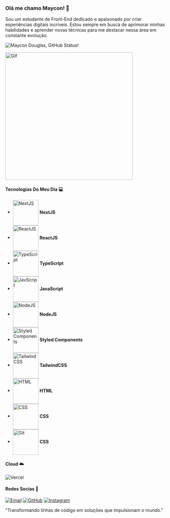 ### Olá me chamo Maycon! 👋

Sou um estudante de Front-End dedicado e apaixonado por criar experiências digitais incríveis. Estou sempre em busca de aprimorar minhas habilidades e aprender novas técnicas para me destacar nessa área em constante evolução.

![Maycon Douglas, GitHub Status!](https://github-readme-stats.vercel.app/api?username=mayconjzj&show_icons=true&theme=synthwave)

<img
  width="400px"
  src="https://a.imagem.app/bXtkt2.gif"
  alt="Gif"
/>

#### Tecnologias Do Meu Dia 💻

<div>
  <ul>
    <li>
      <img 
        width="80" 
        align="center"
        src="https://img.shields.io/badge/Next-black?style=for-the-badge&logo=next.js&logoColor=white"
        alt="NextJS"/> <strong>NextJS</strong>
    </li>
    <li>
      <img 
        width="80" 
        align="center"
        src="https://img.shields.io/badge/React-20232A?style=for-the-badge&logo=react&logoColor=61DAFB" 
        alt="ReactJS"
        /> <strong>ReactJS</strong>
    </li>
    <li>
      <img 
        width="80" 
        align="center"
        src="https://img.shields.io/badge/TypeScript-007ACC?style=for-the-badge&logo=typescript&logoColor=white" 
        alt="TypeScript"
      /> <strong>TypeScript</strong>
    </li>
    <li>
      <img 
        width="80" 
        align="center"
        src="https://img.shields.io/badge/JavaScript-F7DF1E?style=for-the-badge&logo=javascript&logoColor=black" 
        alt="JavScript"
      /> <strong>JavaScript</strong>
    </li>
    <li>
      <img 
        width="80" 
        align="center"
        src="https://img.shields.io/badge/Node.js-43853D?style=for-the-badge&logo=node.js&logoColor=white" 
        alt="NodeJS"
      /> <strong>NodeJS</strong>
    </li>
    <li>
      <img 
        width="80" 
        align="center"
        src="https://img.shields.io/badge/styled--components-DB7093?style=for-the-badge&logo=styled-components&logoColor=white" 
        alt="Styled Components"
      /> <strong>Styled Components</strong>
    </li>
    <li>
      <img 
        width="80" 
        align="center"
        src="https://img.shields.io/badge/tailwindcss-%2338B2AC.svg?style=for-the-badge&logo=tailwind-css&logoColor=white" 
        alt="TailwindCSS"
      /> <strong>TailwindCSS</strong>
    </li>
    <li>
      <img 
        width="80" 
        align="center"
        src="https://img.shields.io/badge/HTML5-E34F26?style=for-the-badge&logo=html5&logoColor=white" 
        alt="HTML"
      /> <strong>HTML</strong>
    </li>
    <li>
      <img 
        width="80" 
        align="center"
        src="https://img.shields.io/badge/CSS3-1572B6?style=for-the-badge&logo=css3&logoColor=white" 
        alt="CSS"
      /> <strong>CSS</strong>
    </li>
    <li>
      <img 
        width="80" 
        align="center"
        src="https://img.shields.io/badge/GIT-E44C30?style=for-the-badge&logo=git&logoColor=white" 
        alt="Git"
      /> <strong>CSS</strong>
    </li>
  </ul>      
<div>

#### Cloud ☁️
![Vercel](https://img.shields.io/badge/Vercel-000000?style=for-the-badge&logo=vercel&logoColor=white)

#### Redes Socias 💁
[![Email](https://img.shields.io/badge/Gmail-D14836?style=for-the-badge&logo=gmail&logoColor=white)](https://mayconxrz@gmail.com)
[![GitHub](https://img.shields.io/badge/GitHub-100000?style=for-the-badge&logo=github&logoColor=white)](https://github.com/mayconjzj)
[![Instagram](https://img.shields.io/badge/Instagram-E4405F?style=for-the-badge&logo=instagram&logoColor=white)](https://instagram.com)

"Transformando linhas de código em soluções que impulsionam o mundo."
